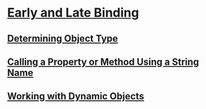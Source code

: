 # [Early and Late Binding](index.md)
## [Determining Object Type](determining-object-type.md)
## [Calling a Property or Method Using a String Name](calling-a-property-or-method-using-a-string-name.md)
## [Working with Dynamic Objects](working-with-dynamic-objects.md)